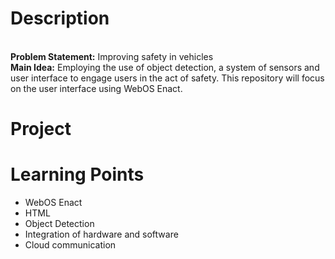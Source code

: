 
<H1>Description </H1>
<br> <b>Problem Statement:</b> Improving safety in vehicles
<br> <b>Main Idea:</b> Employing the use of object detection, a system of sensors and user interface to engage users in the act of safety. This repository will focus on the user interface using WebOS Enact.

<H1>Project</H1>


<H1>Learning Points </H1>
<ul>
  <li>WebOS Enact</li>
  <li>HTML</li>
  <li>Object Detection </li>
  <li>Integration of hardware and software </li>
  <li>Cloud communication </li>

  

</ul>

